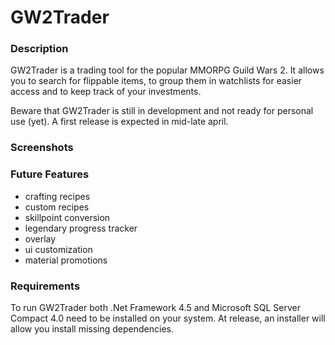 # GW2Trader

### Description

GW2Trader is a trading tool for the popular MMORPG Guild Wars 2. It allows you to search for flippable items, to group them in watchlists for easier access and to keep track of your investments. 

Beware that GW2Trader is still in development and not ready for personal use (yet). A first release is expected in mid-late april.

### Screenshots

### Future Features

- crafting recipes 
- custom recipes
- skillpoint conversion
- legendary progress tracker
- overlay
- ui customization
- material promotions

### Requirements

To run GW2Trader both .Net Framework 4.5 and Microsoft SQL Server Compact 4.0 need to be installed on your system.
At release, an installer will allow you install missing dependencies.
